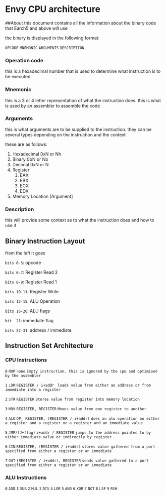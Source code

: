# Envy CPU architecture
##About
this document contains all the information about the binary code that Earch5 and above will use

the binary is displayed in the following format:

`OPCODE` `MNEMONIC` `ARGUMENTS` `DESCRIPTION`

### Operation code
this is a hexadecimal number that is used to determine what instruction is to be executed
### Mnemonic
this is a 3 or 4 letter representation of what the instruction does. this is what is used by an assembler to assemble the code
### Arguments
this is what arguments are to be supplied to the instruction. they can be several types depending on the instruction and the context

these are as follows:

1. Hexadecimal 0xN or Nh
2. Binary 0bN or Nb
3. Decimal 0xN or N
4. Register
   1. EAX
   2. EBX
   3. ECX
   4. EDX
5. Memory Location \[Argument]

### Description 
this will provide some context as to what the instruction does and how to use it

## Binary Instruction Layout
from the left it goes



`bits 0-5`: opcode

`bits 6-7`: Register Read 2

`bits 8-9`: Register Read 1

`bits 10-11`: Register Write

`bits 12-15`: ALU Operation

`bits 16-20`: ALU flags

`bit  21`: immediate flag

`bits 22-31`: address / immediate


## Instruction Set Architecture
### CPU Instructions
   `0` `NOP` `none` `Empty instruction. this is ignored by the cpu and optimised by the assembler`

   `1` `LDR` `REGISTER / i+addr` ` loads value from either an address or from immediate into a register`

   `2` `STR` `REGISTER` `Stores value from register into memory location`

   `3` `MOV` `REGISTER, REGISTER` `Moves value from one register to another`
   
   `4` `ALU` `OP, REGISTER, (REGISTER / i+addr)` `does an alu operation on either a register and a register or a register and an immediate value`
   
   `5` `JMP/(J+flag)` `i+addr / REGISTER` `jumps to the address pointed to by either immediate value or indirectly by register`
   
   `6` `CIN` `REGISTER, (REGISTER / i+addr)` `stores value gathered from a port specified from either a register or an immediate`

   `7` `OUT` `(REGISTER / i+addr), REGISTER` `sends value gathered to a port specified from either a register or an immediate`
### ALU Instructions

   `0` `ADD`
   `1` `SUB`
   `2` `MUL`
   `3` `DIV`
   `4` `LOR`
   `5` `AND`
   `6` `XOR`
   `7` `NOT`
   `8` `LSF`
   `9` `RSH`